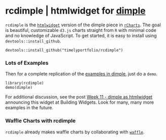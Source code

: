 # rcdimple | htmlwidget for [dimple](http://dimplejs.org)

`rcdimple` is the [`htmlwidget`](http://htmlwidgets.org) version of the dimple piece in [`rCharts`](http://rcharts.io).  The goal is beautiful, customizable `d3.js` charts straight from `R` with minimal code and no knowledge of JavaScript.  To get started, it is easy to install using `devtools::install_github`.

```
devtools::install_github("timelyportfolio/rcdimple")
```

### Lots of Examples
Then for a complete replication of the [examples in dimple](http://dimplejs.org/examples_index.html), just do a `demo`.

```
library(rcdimple)
demo(dimple)
```

For additional discussion, see the post [Week 11 - dimple as htmlwidget](www.buildingwidgets.com/blog/2015/3/18/week-11-dimple-as-htmlwidget) announcing this widget at Building Widgets.  Look for many, many more examples in the future.

### Waffle Charts with rcdimple

`rcdimple` already makes waffle charts by collaborating with [`waffle`](https://github.com/hrbrmstr/waffle).
